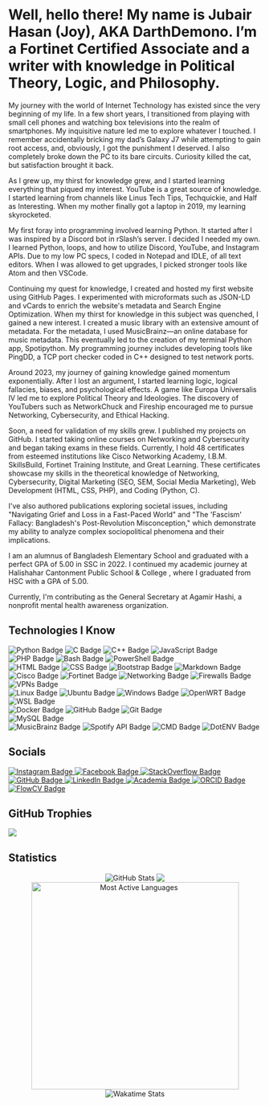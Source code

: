 <h1>Well, hello there! My name is Jubair Hasan (Joy), AKA DarthDemono. I’m a Fortinet Certified Associate and a writer with knowledge in Political Theory, Logic, and Philosophy.</h1>

My journey with the world of Internet Technology has existed since the very beginning of my life. In a few short years, I transitioned from playing with small cell phones and watching box televisions into the realm of smartphones. My inquisitive nature led me to explore whatever I touched. I remember accidentally bricking my dad’s Galaxy J7 while attempting to gain root access, and, obviously, I got the punishment I deserved. I also completely broke down the PC to its bare circuits. Curiosity killed the cat, but satisfaction brought it back.

As I grew up, my thirst for knowledge grew, and I started learning everything that piqued my interest. YouTube is a great source of knowledge. I started learning from channels like Linus Tech Tips, Techquickie, and Half as Interesting. When my mother finally got a laptop in 2019, my learning skyrocketed.

My first foray into programming involved learning Python. It started after I was inspired by a Discord bot in rSlash’s server. I decided I needed my own. I learned Python, loops, and how to utilize Discord, YouTube, and Instagram APIs. Due to my low PC specs, I coded in Notepad and IDLE, of all text editors. When I was allowed to get upgrades, I picked stronger tools like Atom and then VSCode.

Continuing my quest for knowledge, I created and hosted my first website using GitHub Pages. I experimented with microformats such as JSON-LD and vCards to enrich the website's metadata and Search Engine Optimization. When my thirst for knowledge in this subject was quenched, I gained a new interest. I created a music library with an extensive amount of metadata. For the metadata, I used MusicBrainz—an online database for music metadata. This eventually led to the creation of my terminal Python app, Spotipython. My programming journey includes developing tools like PingDD, a TCP port checker coded in C++ designed to test network ports.

Around 2023, my journey of gaining knowledge gained momentum exponentially. After I lost an argument, I started learning logic, logical fallacies, biases, and psychological effects. A game like Europa Universalis IV led me to explore Political Theory and Ideologies. The discovery of YouTubers such as NetworkChuck and Fireship encouraged me to pursue Networking, Cybersecurity, and Ethical Hacking.

Soon, a need for validation of my skills grew. I published my projects on GitHub. I started taking online courses on Networking and Cybersecurity and began taking exams in these fields. Currently, I hold 48 certificates from esteemed institutions like Cisco Networking Academy, I.B.M. SkillsBuild, Fortinet Training Institute, and Great Learning. These certificates showcase my skills in the theoretical knowledge of Networking, Cybersecurity, Digital Marketing (SEO, SEM, Social Media Marketing), Web Development (HTML, CSS, PHP), and Coding (Python, C).

I've also authored publications exploring societal issues, including "Navigating Grief and Loss in a Fast-Paced World" and "The 'Fascism' Fallacy: Bangladesh's Post-Revolution Misconception," which demonstrate my ability to analyze complex sociopolitical phenomena and their implications.

I am an alumnus of Bangladesh Elementary School and graduated with a perfect GPA of 5.00 in SSC in 2022. I continued my academic journey at Halishahar Cantonment Public School & College , where I graduated from HSC with a GPA of 5.00.

Currently, I'm contributing as the General Secretary at Agamir Hashi, a nonprofit mental health awareness organization.


## Technologies I Know

<div>
  <img src="https://img.shields.io/badge/-Python-%23323330.svg?style=for-the-badge&logoColor=white&&logo=python" alt="Python Badge">
  <img src="https://img.shields.io/badge/-C-%23323330.svg?style=for-the-badge&logoColor=white&&logo=c" alt="C Badge">
  <img src="https://img.shields.io/badge/-C++-%23323330.svg?style=for-the-badge&logoColor=white&&logo=c%2b%2b" alt="C++ Badge">
  <img src="https://img.shields.io/badge/-JavaScript-%23323330.svg?style=for-the-badge&logoColor=white&logo=javascript" alt="JavaScript Badge">
  <img src="https://img.shields.io/badge/-PHP-%23323330.svg?style=for-the-badge&logoColor=white&&logo=php" alt="PHP Badge">
  <img src="https://img.shields.io/badge/-Bash-%23323330.svg?style=for-the-badge&logoColor=white&&logo=gnubash" alt="Bash Badge">
  <img src="https://img.shields.io/badge/-PowerShell-%23323330.svg?style=for-the-badge&logoColor=white&&logo=powershell" alt="PowerShell Badge">
</div>
<div>
  <img src="https://img.shields.io/badge/-HTML-%23323330.svg?style=for-the-badge&logoColor=white&&logo=html5" alt="HTML Badge">
  <img src="https://img.shields.io/badge/-CSS-%23323330.svg?style=for-the-badge&logoColor=white&&logo=css3" alt="CSS Badge">
  <img src="https://img.shields.io/badge/-Bootstrap-%23323330.svg?style=for-the-badge&logoColor=white&&logo=bootstrap" alt="Bootstrap Badge">
  <img src="https://img.shields.io/badge/-Markdown-%23323330.svg?style=for-the-badge&logoColor=white&&logo=markdown" alt="Markdown Badge">
</div>
<div>
  <!-- Networking & Cybersecurity -->
  <img src="https://img.shields.io/badge/-Cisco-%23323330.svg?style=for-the-badge&logoColor=white&&logo=Cisco" alt="Cisco Badge">
  <img src="https://img.shields.io/badge/-Fortinet-%23323330.svg?style=for-the-badge&logoColor=white&&logo=fortinet" alt="Fortinet Badge">
  <img src="https://img.shields.io/badge/-Networking-%23323330.svg?style=for-the-badge&logoColor=white&&logo=network" alt="Networking Badge">
  <img src="https://img.shields.io/badge/-Firewalls-%23323330.svg?style=for-the-badge&logoColor=white&&logo=firewall" alt="Firewalls Badge">
  <img src="https://img.shields.io/badge/-VPNs-%23323330.svg?style=for-the-badge&logoColor=white&&logo=vpn" alt="VPNs Badge">
</div>
<div>
  <img src="https://img.shields.io/badge/-Linux-%23323330.svg?style=for-the-badge&logoColor=white&&logo=linux" alt="Linux Badge">
  <img src="https://img.shields.io/badge/-Ubuntu-%23323330.svg?style=for-the-badge&logoColor=white&&logo=ubuntu" alt="Ubuntu Badge">
  <img src="https://img.shields.io/badge/-Windows-%23323330.svg?style=for-the-badge&logoColor=white&&logo=Windows" alt="Windows Badge">
  <img src="https://img.shields.io/badge/-OpenWRT-%23323330.svg?style=for-the-badge&logoColor=white&&logo=openwrt" alt="OpenWRT Badge">
  <img src="https://img.shields.io/badge/-WSL-%23323330.svg?style=for-the-badge&logoColor=white&&logo=windows" alt="WSL Badge">
</div>
<div>
  <img src="https://img.shields.io/badge/-Docker-%23323330.svg?style=for-the-badge&logoColor=white&&logo=docker" alt="Docker Badge">
  <img src="https://img.shields.io/badge/-GitHub-%23323330.svg?style=for-the-badge&logoColor=white&&logo=github" alt="GitHub Badge">
  <img src="https://img.shields.io/badge/-Git-%23323330.svg?style=for-the-badge&logoColor=white&&logo=git" alt="Git Badge">
</div>
<div>
  <img src="https://img.shields.io/badge/-MySQL-%23323330.svg?style=for-the-badge&logoColor=white&&logo=mysql" alt="MySQL Badge">
</div>
<div>
  <img src="https://img.shields.io/badge/-MusicBrainz-%23323330.svg?style=for-the-badge&logoColor=white&&logo=musicbrainz" alt="MusicBrainz Badge">
  <img src="https://img.shields.io/badge/-Spotify%20API-%23323330.svg?style=for-the-badge&logoColor=white&&logo=spotify" alt="Spotify API Badge">
  <img src="https://img.shields.io/badge/-CMD-%23323330.svg?style=for-the-badge&logoColor=white&&logo=windowsterminal" alt="CMD Badge">
  <img src="https://img.shields.io/badge/-Dotenv-%23323330.svg?style=for-the-badge&logoColor=white&&logo=dotenv" alt="DotENV Badge">
</div>

## Socials

<div class="socialmedia-btns">
  <a href="https://instagram.com/darthdemono/" title="My Instagram">
    <img src="https://img.shields.io/badge/-Instagram-%23323330?style=for-the-badge&logoColor=white&logo=Instagram" alt="Instagram Badge">
  </a>
  <a href="https://www.facebook.com/darthdemono/" title="My Facebook Profile">
    <img src="https://img.shields.io/badge/-Facebook-%23323330?style=for-the-badge&logoColor=white&logo=Facebook" alt="Facebook Badge">
  </a>
  <a href="https://stackoverflow.com/users/13643722/darth-demono?tab=profile" title="My StackOverflow Profile">
    <img src="https://img.shields.io/badge/-Stack%20Overflow-%23323330?style=for-the-badge&logoColor=white&logo=StackOverflow" alt="StackOverflow Badge">
  </a>
  <a href="https://github.com/darthdemono" title="My GitHub Profile">
    <img src="https://img.shields.io/badge/-GitHub-%23323330?style=for-the-badge&logoColor=white&logo=GitHub" alt="GitHub Badge">
  </a>
  <a href="https://www.linkedin.com/in/darthdemono/" title="My LinkedIn Profile">
    <img src="https://img.shields.io/badge/-LinkedIn-%23323330?style=for-the-badge&logoColor=white&logo=LinkedIn" alt="LinkedIn Badge">
  </a>
  <a href="https://independent.academia.edu/darthdemono" title="My Academia Profile">
    <img src="https://img.shields.io/badge/-Academia-%23323330?style=for-the-badge&logoColor=white&logo=academia" alt="Academia Badge">
  </a>
  <a href="https://orcid.org/0009-0008-0763-8265" title="My ORCID Profile">
    <img src="https://img.shields.io/badge/-ORCID-%23323330?style=for-the-badge&logoColor=white&logo=orcid" alt="ORCID Badge">
  </a>
  <a href="https://flowcv.com/resume/bcsr5ufjhc" title="My FlowCV Resume">
    <img src="https://img.shields.io/badge/-Resume-%23323330?style=for-the-badge&logoColor=white&logo=cv" alt="FlowCV Badge">
  </a>
</div>

## GitHub Trophies
![](https://github-profile-trophy.vercel.app/?username=darthdemono&theme=dark&no-frame=true&no-bg=false&margin-w=4)

## Statistics

<div align="center">
  <img align="center" src="https://github-readme-stats.vercel.app/api?username=darthdemono&theme=dark&hide_border=false&include_all_commits=true&count_private=false" alt="GitHub Stats"/>
  <img align="center" src="https://nirzak-streak-stats.vercel.app/?user=darthdemono&theme=dark&hide_border=false&include_all_commits=true&count_private=false"/>
  <img align="center" src="https://github-readme-stats.vercel.app/api/top-langs/?username=darthdemono&theme=dark&hide_border=false&include_all_commits=true&count_private=false" width=413 alt="Most Active Languages"/>
  <img align="center" src="https://github-readme-stats.vercel.app/api/wakatime?username=darthdemono&theme=dark&hide_border=false&include_all_commits=true&count_private=false" alt="Wakatime Stats"/>
</div>